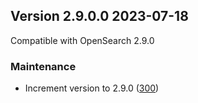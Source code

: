 ## Version 2.9.0.0 2023-07-18

Compatible with OpenSearch 2.9.0

### Maintenance
* Increment version to 2.9.0 ([300](https://github.com/opensearch-project/asynchronous-search/pull/300))